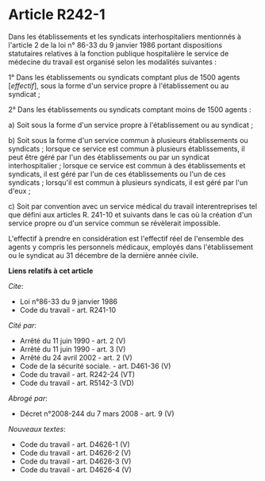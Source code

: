 # Article R242-1

Dans les établissements et les syndicats interhospitaliers mentionnés à l'article 2 de la loi n° 86-33 du 9 janvier 1986
portant dispositions statutaires relatives à la fonction publique hospitalière le service de médecine du travail est organisé
selon les modalités suivantes :

1° Dans les établissements ou syndicats comptant plus de 1500 agents [*effectif*], sous la forme d'un service propre à
l'établissement ou au syndicat ;

2° Dans les établissements ou syndicats comptant moins de 1500 agents :

a) Soit sous la forme d'un service propre à l'établissement ou au syndicat ;

b) Soit sous la forme d'un service commun à plusieurs établissements ou syndicats ; lorsque ce service est commun à plusieurs
établissements, il peut être géré par l'un des établissements ou par un syndicat interhospitalier ; lorsque ce service est
commun à des établissements et syndicats, il est géré par l'un de ces établissements ou l'un de ces syndicats ; lorsqu'il est
commun à plusieurs syndicats, il est géré par l'un d'eux ;

c) Soit par convention avec un service médical du travail interentreprises tel que défini aux articles R. 241-10 et suivants
dans le cas où la création d'un service propre ou d'un service commun se révèlerait impossible.

L'effectif à prendre en considération est l'effectif réel de l'ensemble des agents y compris les personnels médicaux,
employés dans l'établissement ou le syndicat au 31 décembre de la dernière année civile.

**Liens relatifs à cet article**

_Cite_:

  - Loi n°86-33 du 9 janvier 1986
  - Code du travail - art. R241-10

_Cité par_:

  - Arrêté du 11 juin 1990 - art. 2 (V)
  - Arrêté du 11 juin 1990 - art. 3 (V)
  - Arrêté du 24 avril 2002 - art. 2 (V)
  - Code de la sécurité sociale. - art. D461-36 (V)
  - Code du travail - art. R242-24 (VT)
  - Code du travail - art. R5142-3 (VD)

_Abrogé par_:

  - Décret n°2008-244 du 7 mars 2008 - art. 9 (V)

_Nouveaux textes_:

  - Code du travail - art. D4626-1 (V)
  - Code du travail - art. D4626-2 (V)
  - Code du travail - art. D4626-3 (V)
  - Code du travail - art. D4626-4 (V)
